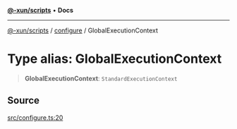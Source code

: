 [**@-xun/scripts**](../../README.md) • **Docs**

***

[@-xun/scripts](../../README.md) / [configure](../README.md) / GlobalExecutionContext

# Type alias: GlobalExecutionContext

> **GlobalExecutionContext**: `StandardExecutionContext`

## Source

[src/configure.ts:20](https://github.com/Xunnamius/xscripts/blob/f52038b9aa1e95c5b046334684163687ebd170b8/src/configure.ts#L20)
